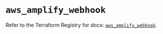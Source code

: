 # `aws_amplify_webhook`

Refer to the Terraform Registry for docs: [`aws_amplify_webhook`](https://registry.terraform.io/providers/hashicorp/aws/5.69.0/docs/resources/amplify_webhook).
